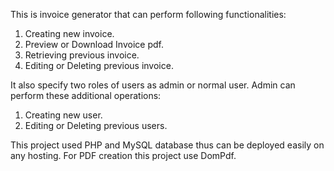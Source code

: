 This is invoice generator that can perform following functionalities:

1. Creating new invoice.
2. Preview or Download Invoice pdf.
3. Retrieving previous invoice.
4. Editing or Deleting previous invoice.


It also specify two roles of users as admin or normal user. Admin can perform these additional operations:

1. Creating new user.
2. Editing or Deleting previous users.


This project used PHP and MySQL database thus can be deployed easily on any hosting. 
For PDF creation this project use DomPdf.